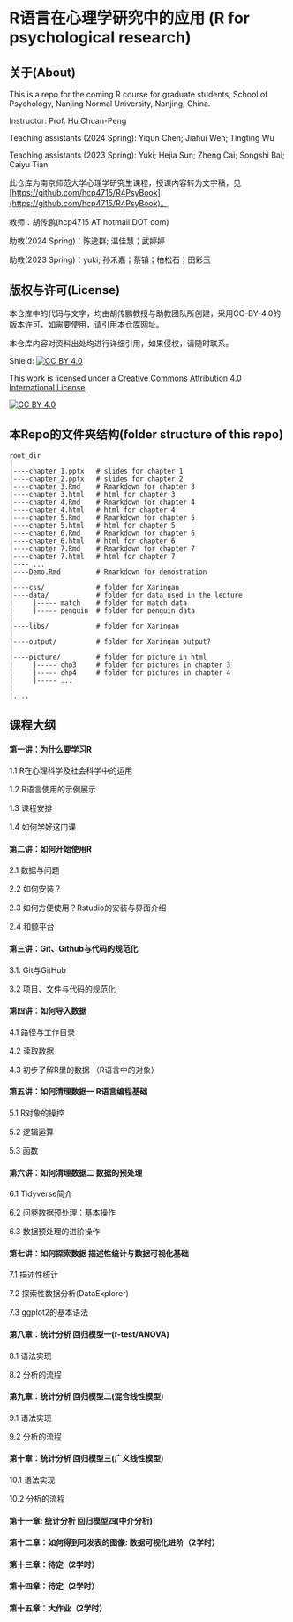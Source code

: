 # R语言在心理学研究中的应用 (R for psychological research)

## 关于(About)

This is a repo for the coming R course for graduate students, School of Psychology, Nanjing Normal University, Nanjing, China.

Instructor: Prof. Hu Chuan-Peng

Teaching assistants (2024 Spring): Yiqun Chen; Jiahui Wen; Tingting Wu

Teaching assistants (2023 Spring): Yuki; Hejia Sun; Zheng Cai; Songshi Bai; Caiyu Tian

此仓库为南京师范大学心理学研究生课程，授课内容转为文字稿，见[https://github.com/hcp4715/R4PsyBook](https://github.com/hcp4715/R4PsyBook)。

教师：胡传鹏(hcp4715 AT hotmail DOT com)

助教(2024 Spring)：陈逸群; 温佳慧；武婷婷

助教(2023 Spring)：yuki; 孙禾嘉；蔡镇；柏松石；田彩玉


## 版权与许可(License)

本仓库中的代码与文字，均由胡传鹏教授与助教团队所创建，采用CC-BY-4.0的版本许可，如需要使用，请引用本仓库网址。

本仓库内容对资料出处均进行详细引用，如果侵权，请随时联系。

Shield: [![CC BY 4.0](https://img.shields.io/badge/License-CC%20BY%204.0-lightgrey.svg)](http://creativecommons.org/licenses/by/4.0/)

This work is licensed under a [Creative Commons Attribution 4.0 International License](http://creativecommons.org/licenses/by/4.0/).

[![CC BY 4.0](https://i.creativecommons.org/l/by/4.0/88x31.png)](http://creativecommons.org/licenses/by/4.0/)

## 本Repo的文件夹结构(folder structure of this repo)

```         
root_dir
|
|----chapter_1.pptx   # slides for chapter 1
|----chapter_2.pptx   # slides for chapter 2
|----chapter_3.Rmd    # Rmarkdown for chapter 3
|----chapter_3.html   # html for chapter 3
|----chapter_4.Rmd    # Rmarkdown for chapter 4
|----chapter_4.html   # html for chapter 4
|----chapter_5.Rmd    # Rmarkdown for chapter 5
|----chapter_5.html   # html for chapter 5
|----chapter_6.Rmd    # Rmarkdown for chapter 6
|----chapter_6.html   # html for chapter 6
|----chapter_7.Rmd    # Rmarkdown for chapter 7
|----chapter_7.html   # html for chapter 7
|---- ...
|----Demo.Rmd         # Rmarkdown for demostration
|
|----css/             # folder for Xaringan
|----data/            # folder for data used in the lecture
|     |----- match    # folder for match data
|     |----- penguin  # folder for penguin data
| 
|----libs/            # folder for Xaringan
|
|----output/          # folder for Xaringan output?
|
|----picture/         # folder for picture in html
|     |----- chp3     # folder for pictures in chapter 3
|     |----- chp4     # folder for pictures in chapter 4
|     |----- ...
|
|....
```

## 课程大纲

#### 第一讲：为什么要学习R

1.1 R在心理科学及社会科学中的运用

1.2 R语言使用的示例展示

1.3 课程安排

1.4 如何学好这门课

#### 第二讲：如何开始使用R

2.1 数据与问题

2.2 如何安装？

2.3 如何方便使用？Rstudio的安装与界面介绍

2.4 和鲸平台

#### 第三讲：Git、Github与代码的规范化

3.1. Git与GitHub

3.2 项目、文件与代码的规范化

#### 第四讲：如何导入数据

4.1 路径与工作目录

4.2 读取数据

4.3 初步了解R里的数据 （R语言中的对象）

#### 第五讲：如何清理数据一 R语言编程基础

5.1 R对象的操控

5.2 逻辑运算

5.3 函数

#### 第六讲：如何清理数据二 数据的预处理

6.1 Tidyverse简介

6.2 问卷数据预处理：基本操作

6.3 数据预处理的进阶操作

#### 第七讲：如何探索数据 描述性统计与数据可视化基础

7.1 描述性统计

7.2 探索性数据分析(DataExplorer)

7.3 ggplot2的基本语法

#### 第八章：统计分析 回归模型一(*t*-test/ANOVA)

8.1 语法实现

8.2 分析的流程

#### 第九章：统计分析 回归模型二(混合线性模型)

9.1 语法实现

9.2 分析的流程

#### 第十章：统计分析 回归模型三(广义线性模型)

10.1 语法实现

10.2 分析的流程

#### 第十一章: 统计分析 回归模型四(中介分析)

#### 第十二章：如何得到可发表的图像: 数据可视化进阶（2学时）

#### 第十三章：待定（2学时）

#### 第十四章：待定（2学时）

#### 第十五章：大作业（2学时）